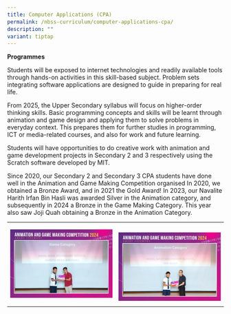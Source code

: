 ```yaml
---
title: Computer Applications (CPA)
permalink: /nbss-curriculum/computer-applications-cpa/
description: ""
variant: tiptap
---
```

<p><strong>Programmes</strong>
</p>
<p>Students will be exposed to internet technologies and readily available
tools through hands-on activities in this skill-based subject. Problem
sets integrating software applications are designed to guide in preparing
for real life.&nbsp;</p>
<p>From 2025, the Upper Secondary syllabus will focus on higher-order thinking
skills. Basic programming concepts and skills will be learnt through animation
and game design and applying them to solve problems in everyday context.
This prepares them for further studies in programming, ICT or media-related
courses, and also for work and future learning.</p>
<p>Students will have opportunities to do creative work with animation and
game development projects in Secondary 2 and 3 respectively using the Scratch
software developed by MIT.&nbsp;</p>
<p>Since 2020, our Secondary 2 and Secondary 3 CPA students have done well
in the Animation and Game Making Competition organised In 2020, we obtained
a Bronze Award, and in 2021 the Gold Award! In 2023, our Navalite Harith
Irfan Bin Hasli was awarded Silver in the Animation category, and subsequently
in 2024 a Bronze in the Game Making Category. This year also saw Joji Quah
obtaining a Bronze in the Animation Category.</p>
<table style="minWidth: 50px">
<colgroup>
<col>
<col>
</colgroup>
<tbody>
<tr>
<td rowspan="1" colspan="1">
<p></p>
<p></p>
<div class="isomer-image-wrapper">
<img style="width: 100%" height="auto" width="100%" alt="" src="/images/WhatsApp_Image_2024_11_22_at_14_07_05.jpg">
</div>
<p></p>
<p></p>
<p></p>
<p></p>
<p></p>
<p></p>
</td>
<td rowspan="1" colspan="1">
<p></p>
<p></p>
<div class="isomer-image-wrapper">
<img style="width: 100%" height="auto" width="100%" alt="" src="/images/WhatsApp_Image_2024_11_22_at_14_07_06.jpg">
</div>
</td>
</tr>
</tbody>
</table>
<p></p>